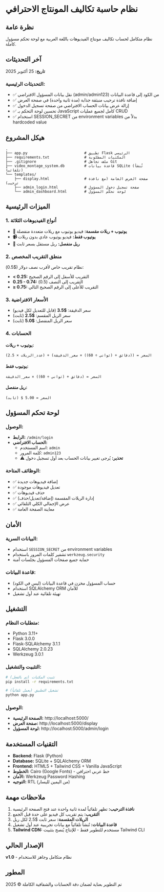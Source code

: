 # نظام حاسبة تكاليف المونتاج الاحترافي

## نظرة عامة
نظام متكامل لحساب تكاليف مونتاج الفيديوهات باللغة العربية مع لوحة تحكم مسؤول كاملة.

## آخر التحديثات
**تاريخ:** 25 أكتوبر 2025

### التحديثات الرئيسية:
- ✅ نقل بيانات المسؤول الافتراضي (admin/admin123) من الكود إلى قاعدة البيانات
- ✅ إضافة نافذة ترحيب منبثقة جذابة (مدة ثانية واحدة) في صفحة العرض
- ✅ إزالة عرض بيانات الحساب الافتراضي من صفحة تسجيل الدخول
- ✅ تحسين لوحة التحكم بـ JavaScript كامل لجميع عمليات CRUD
- ✅ استخدام SESSION_SECRET من environment variables بدلاً من hardcoded value

## هيكل المشروع

```
.
├── app.py                          # تطبيق Flask الرئيسي
├── requirements.txt                # المكتبات المطلوبة
├── .gitignore                      # ملف تجاهل Git
├── video_montage_system.db         # قاعدة بيانات SQLite (تُنشأ تلقائياً)
└── templates/
    ├── display.html                # صفحة العرض العامة (مع نافذة ترحيب)
    ├── admin_login.html            # صفحة تسجيل دخول المسؤول
    └── admin_dashboard.html        # لوحة تحكم المسؤول
```

## الميزات الرئيسية

### 1. أنواع الفيديوهات الثلاثة
- **🎥 يوتيوب + ريلات مقسمة:** فيديو يوتيوب مع ريلات متعددة منفصلة
- **📹 يوتيوب فقط:** فيديو يوتيوب عادي بدون ريلات
- **📱 ريل منفصل:** ريل مستقل بسعر ثابت

### 2. منطق التقريب المخصص
نظام تقريب خاص لأقرب نصف دولار ($0.5):
- **< 0.25:** التقريب للأسفل إلى الرقم الصحيح
- **0.25 - 0.74:** التقريب إلى النصف (0.5)
- **≥ 0.75:** التقريب للأعلى إلى الرقم الصحيح التالي

### 3. الأسعار الافتراضية
- سعر الدقيقة: **$3.5** (قابل للتعديل لكل فيديو)
- سعر الريل المقسم: **$2.5** (ثابت)
- سعر الريل المنفصل: **$5.0** (ثابت)

### 4. الحسابات
#### يوتيوب + ريلات:
```
السعر = ((دقائق + (ثواني ÷ 60)) × سعر_الدقيقة) + (عدد_الريلات × 2.5)
```

#### يوتيوب فقط:
```
السعر = (دقائق + (ثواني ÷ 60)) × سعر_الدقيقة
```

#### ريل منفصل:
```
السعر = 5.00 $ (ثابت)
```

## لوحة تحكم المسؤول

### الوصول:
- **الرابط:** `/admin/login`
- **الحساب الافتراضي:**
  - اسم المستخدم: `admin`
  - كلمة المرور: `admin123`
  - ⚠️ **تحذير:** يُرجى تغيير بيانات الحساب بعد أول تسجيل دخول

### الوظائف المتاحة:
- ✅ إضافة فيديوهات جديدة
- ✅ تعديل فيديوهات موجودة
- ✅ حذف فيديوهات
- ✅ إدارة الريلات المقسمة (إضافة/تعديل/حذف)
- ✅ عرض الإجمالي الكلي التلقائي
- ✅ معاينة الصفحة العامة

## الأمان

### البيانات السرية:
- استخدام `SESSION_SECRET` من environment variables
- تشفير كلمات المرور باستخدام `werkzeug.security`
- حماية جميع صفحات المسؤول بجلسات آمنة

### قاعدة البيانات:
- حساب المسؤول مخزن في قاعدة البيانات (ليس في الكود)
- استخدام SQLAlchemy ORM للأمان
- تهيئة تلقائية عند أول تشغيل

## التشغيل

### متطلبات النظام:
- Python 3.11+
- Flask 3.0.0
- Flask-SQLAlchemy 3.1.1
- SQLAlchemy 2.0.23
- Werkzeug 3.0.1

### التثبيت والتشغيل:
```bash
# تثبيت المكتبات (تم بالفعل)
pip install -r requirements.txt

# تشغيل التطبيق (يعمل تلقائياً)
python app.py
```

### الوصول:
- **الصفحة الرئيسية:** http://localhost:5000/
- **صفحة العرض:** http://localhost:5000/display
- **لوحة المسؤول:** http://localhost:5000/admin/login

## التقنيات المستخدمة

- **Backend:** Flask (Python)
- **Database:** SQLite + SQLAlchemy ORM
- **Frontend:** HTML5 + Tailwind CSS + Vanilla JavaScript
- **الخطوط:** Cairo (Google Fonts) - خط عربي احترافي
- **الأمان:** Werkzeug Password Hashing
- **التوجيه:** RTL (من اليمين لليسار)

## ملاحظات مهمة

1. **نافذة الترحيب:** تظهر تلقائياً لمدة ثانية واحدة عند فتح الصفحة الرئيسية
2. **التقريب:** يتم تقريب كل فيديو على حدة قبل الجمع
3. **الريلات المقسمة:** سعر ثابت $2.5 لكل ريل
4. **قاعدة البيانات:** تُنشأ تلقائياً مع بيانات تجريبية عند أول تشغيل
5. **Tailwind CDN:** مستخدم للتطوير فقط - للإنتاج يُنصح بتثبيت Tailwind CLI

## الإصدار الحالي
**v1.0** - نظام متكامل وجاهز للاستخدام

## المطور
تم التطوير بعناية لضمان دقة الحسابات والشفافية الكاملة © 2025
